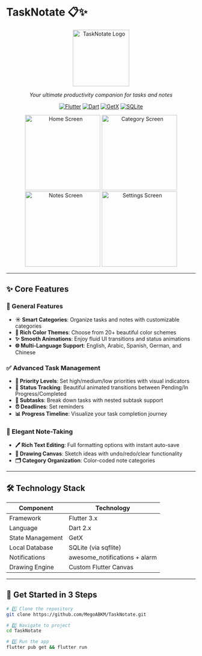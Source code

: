 # TaskNotate 📋✨

<p align="center">
  <img src="https://github.com/user-attachments/assets/c1ea1b69-76ea-4e86-9a35-c5393a96cd78" alt="TaskNotate Logo" width="150">
</p>

<p align="center">
  <em>Your ultimate productivity companion for tasks and notes</em>
</p>

<div align="center">

[![Flutter](https://img.shields.io/badge/Flutter-3.x-blue?style=for-the-badge&logo=flutter)](https://flutter.dev)
[![Dart](https://img.shields.io/badge/Dart-2.x-0175C2?style=for-the-badge&logo=dart)](https://dart.dev)
[![GetX](https://img.shields.io/badge/GetX-State%20Management-orange?style=for-the-badge)](https://pub.dev/packages/get)
[![SQLite](https://img.shields.io/badge/SQLite-3.x-003B57?style=for-the-badge&logo=sqlite&logoColor=white)](https://www.sqlite.org/index.html)

</div>

<p align="center">
  <img src="https://github.com/user-attachments/assets/2c93d080-c4d7-4c56-9634-e00ca499894f" alt="Home Screen" width="200">
  <img src="https://github.com/user-attachments/assets/bf83d76b-938c-4f65-9143-7d7159069337" alt="Category Screen" width="200">
  <img src="https://github.com/user-attachments/assets/aa6804c6-f52f-4f94-9671-1ec1395f2195" alt="Notes Screen" width="200">
  <img src="https://github.com/user-attachments/assets/8ffe1e63-6ad0-4d41-bb0c-2bdbd34a483c" alt="Settings Screen" width="200">
</p>

---

## ✨ Core Features

### 🎯 General Features
- **☀️ Smart Categories**: Organize tasks and notes with customizable categories
- **🌈 Rich Color Themes**: Choose from 20+ beautiful color schemes
- **✨ Smooth Animations**: Enjoy fluid UI transitions and status animations
- **🌐 Multi-Language Support**: English, Arabic, Spanish, German, and Chinese

### ✅ Advanced Task Management
- **📌 Priority Levels**: Set high/medium/low priorities with visual indicators
- **🔄 Status Tracking**: Beautiful animated transitions between Pending/In Progress/Completed
- **🧩 Subtasks**: Break down tasks with nested subtask support
- **⏰ Deadlines**: Set reminders 
- **📊 Progress Timeline**: Visualize your task completion journey

### 📝 Elegant Note-Taking
- **🖊️ Rich Text Editing**: Full formatting options with instant auto-save
- **🎨 Drawing Canvas**: Sketch ideas with undo/redo/clear functionality
- **🗂️ Category Organization**: Color-coded note categories


---

## 🛠️ Technology Stack

| Component        | Technology                          |
|------------------|-------------------------------------|
| Framework        | Flutter 3.x                         |
| Language         | Dart 2.x                            |
| State Management | GetX                                |
| Local Database   | SQLite (via sqflite)                |
| Notifications    | awesome_notifications + alarm       |
| Drawing Engine   | Custom Flutter Canvas               |

---

## 🚀 Get Started in 3 Steps

```bash
# 1️⃣ Clone the repository
git clone https://github.com/MegoABKM/TaskNotate.git

# 2️⃣ Navigate to project
cd TaskNotate

# 3️⃣ Run the app
flutter pub get && flutter run
